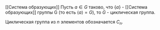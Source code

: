 [[Система образующих]]
Пусть $a \in G$ таково, что $\{a\}$ - [[Система образующих]] группы G (то есть $\langle a \rangle = G$), то $G$ - циклическая группа.

Циклическая группа из $n$ элементов обозначается $C_n$.
